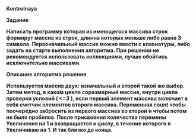 **Kontrolnaya**

**Задание**

**Написать программу которая из имеющегося массива строк формирут массив из строк, длинна которых меньше либо равна 3 символа. Первоначальный массив можно ввести с клавиатуры, либо задать на старте выполнения алгоритма. При решении не рекомендуется использовать коллекциями, лучше обойтись исключительно массивами.**

**Описание алгоритма решения**

**Используется массив двух: изначальный и второй такой же выбор. Затем метод, в каком цикле соразмерный массив, внутри цикла проверки условий ( <=3 ), если первый элемент массива включает в себя счетчик элементов второго массива. Переменная count чтобы поочередно забросить из первого массива во второй и чтобы потом не было пробелов. После присвоения количества перемены Увеличения на 1 и возвращается к циклу, в течение которого я Увеличиваю на 1. И так близко до конца.**
